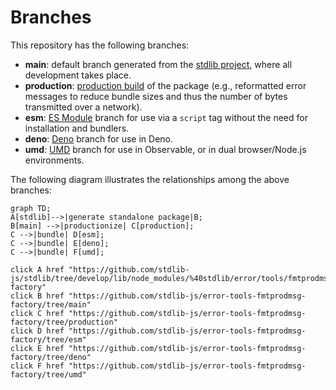 <!--

@license Apache-2.0

Copyright (c) 2022 The Stdlib Authors.

Licensed under the Apache License, Version 2.0 (the "License");
you may not use this file except in compliance with the License.
You may obtain a copy of the License at

    http://www.apache.org/licenses/LICENSE-2.0

Unless required by applicable law or agreed to in writing, software
distributed under the License is distributed on an "AS IS" BASIS,
WITHOUT WARRANTIES OR CONDITIONS OF ANY KIND, either express or implied.
See the License for the specific language governing permissions and
limitations under the License.

-->

# Branches

This repository has the following branches:

-   **main**: default branch generated from the [stdlib project][stdlib-url], where all development takes place.
-   **production**: [production build][production-url] of the package (e.g., reformatted error messages to reduce bundle sizes and thus the number of bytes transmitted over a network).
-   **esm**: [ES Module][esm-url] branch for use via a `script` tag without the need for installation and bundlers.
-   **deno**: [Deno][deno-url] branch for use in Deno.
-   **umd**: [UMD][umd-url] branch for use in Observable, or in dual browser/Node.js environments.

The following diagram illustrates the relationships among the above branches:

```mermaid
graph TD;
A[stdlib]-->|generate standalone package|B;
B[main] -->|productionize| C[production];
C -->|bundle| D[esm];
C -->|bundle| E[deno];
C -->|bundle| F[umd];

click A href "https://github.com/stdlib-js/stdlib/tree/develop/lib/node_modules/%40stdlib/error/tools/fmtprodmsg-factory"
click B href "https://github.com/stdlib-js/error-tools-fmtprodmsg-factory/tree/main"
click C href "https://github.com/stdlib-js/error-tools-fmtprodmsg-factory/tree/production"
click D href "https://github.com/stdlib-js/error-tools-fmtprodmsg-factory/tree/esm"
click E href "https://github.com/stdlib-js/error-tools-fmtprodmsg-factory/tree/deno"
click F href "https://github.com/stdlib-js/error-tools-fmtprodmsg-factory/tree/umd"
```

[stdlib-url]: https://github.com/stdlib-js/stdlib/tree/develop/lib/node_modules/%40stdlib/error/tools/fmtprodmsg-factory
[production-url]: https://github.com/stdlib-js/error-tools-fmtprodmsg-factory/tree/production
[deno-url]: https://github.com/stdlib-js/error-tools-fmtprodmsg-factory/tree/deno
[umd-url]: https://github.com/stdlib-js/error-tools-fmtprodmsg-factory/tree/umd
[esm-url]: https://github.com/stdlib-js/error-tools-fmtprodmsg-factory/tree/esm